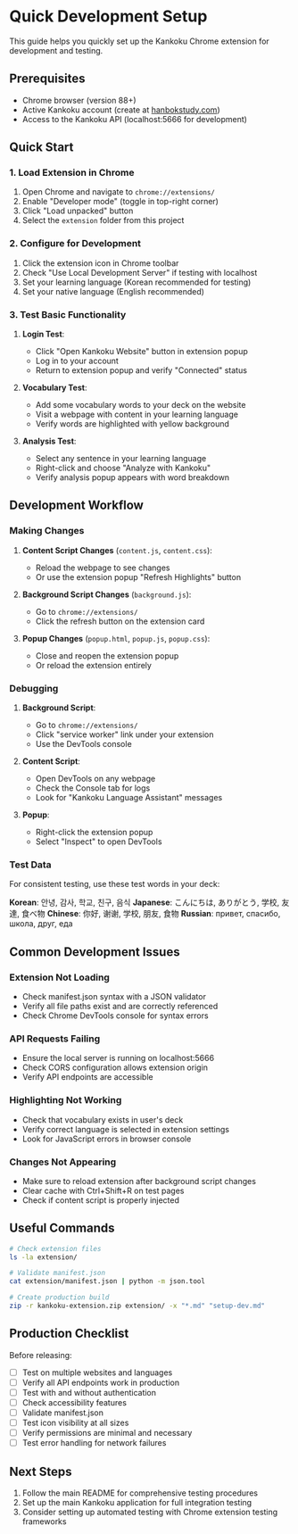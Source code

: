 # Quick Development Setup

This guide helps you quickly set up the Kankoku Chrome extension for development and testing.

## Prerequisites

- Chrome browser (version 88+)
- Active Kankoku account (create at [hanbokstudy.com](https://hanbokstudy.com))
- Access to the Kankoku API (localhost:5666 for development)

## Quick Start

### 1. Load Extension in Chrome

1. Open Chrome and navigate to `chrome://extensions/`
2. Enable "Developer mode" (toggle in top-right corner)
3. Click "Load unpacked" button
4. Select the `extension` folder from this project

### 2. Configure for Development

1. Click the extension icon in Chrome toolbar
2. Check "Use Local Development Server" if testing with localhost
3. Set your learning language (Korean recommended for testing)
4. Set your native language (English recommended)

### 3. Test Basic Functionality

1. **Login Test**:
   - Click "Open Kankoku Website" button in extension popup
   - Log in to your account
   - Return to extension popup and verify "Connected" status

2. **Vocabulary Test**:
   - Add some vocabulary words to your deck on the website
   - Visit a webpage with content in your learning language
   - Verify words are highlighted with yellow background

3. **Analysis Test**:
   - Select any sentence in your learning language
   - Right-click and choose "Analyze with Kankoku"
   - Verify analysis popup appears with word breakdown

## Development Workflow

### Making Changes

1. **Content Script Changes** (`content.js`, `content.css`):
   - Reload the webpage to see changes
   - Or use the extension popup "Refresh Highlights" button

2. **Background Script Changes** (`background.js`):
   - Go to `chrome://extensions/`
   - Click the refresh button on the extension card

3. **Popup Changes** (`popup.html`, `popup.js`, `popup.css`):
   - Close and reopen the extension popup
   - Or reload the extension entirely

### Debugging

1. **Background Script**:
   - Go to `chrome://extensions/`
   - Click "service worker" link under your extension
   - Use the DevTools console

2. **Content Script**:
   - Open DevTools on any webpage
   - Check the Console tab for logs
   - Look for "Kankoku Language Assistant" messages

3. **Popup**:
   - Right-click the extension popup
   - Select "Inspect" to open DevTools

### Test Data

For consistent testing, use these test words in your deck:

**Korean**: 안녕, 감사, 학교, 친구, 음식
**Japanese**: こんにちは, ありがとう, 学校, 友達, 食べ物
**Chinese**: 你好, 谢谢, 学校, 朋友, 食物
**Russian**: привет, спасибо, школа, друг, еда

## Common Development Issues

### Extension Not Loading
- Check manifest.json syntax with a JSON validator
- Verify all file paths exist and are correctly referenced
- Check Chrome DevTools console for syntax errors

### API Requests Failing
- Ensure the local server is running on localhost:5666
- Check CORS configuration allows extension origin
- Verify API endpoints are accessible

### Highlighting Not Working
- Check that vocabulary exists in user's deck
- Verify correct language is selected in extension settings
- Look for JavaScript errors in browser console

### Changes Not Appearing
- Make sure to reload extension after background script changes
- Clear cache with Ctrl+Shift+R on test pages
- Check if content script is properly injected

## Useful Commands

```bash
# Check extension files
ls -la extension/

# Validate manifest.json
cat extension/manifest.json | python -m json.tool

# Create production build
zip -r kankoku-extension.zip extension/ -x "*.md" "setup-dev.md"
```

## Production Checklist

Before releasing:

- [ ] Test on multiple websites and languages
- [ ] Verify all API endpoints work in production
- [ ] Test with and without authentication
- [ ] Check accessibility features
- [ ] Validate manifest.json
- [ ] Test icon visibility at all sizes
- [ ] Verify permissions are minimal and necessary
- [ ] Test error handling for network failures

## Next Steps

1. Follow the main README for comprehensive testing procedures
2. Set up the main Kankoku application for full integration testing
3. Consider setting up automated testing with Chrome extension testing frameworks 